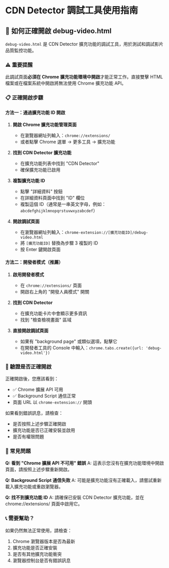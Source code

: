 # CDN Detector 調試工具使用指南

## 🎯 如何正確開啟 debug-video.html

`debug-video.html` 是 CDN Detector 擴充功能的調試工具，用於測試和調試影片品質監控功能。

### ⚠️ 重要提醒
此調試頁面**必須在 Chrome 擴充功能環境中開啟**才能正常工作。直接雙擊 HTML 檔案或在檔案系統中開啟將無法使用 Chrome 擴充功能 API。

### 📋 正確開啟步驟

#### 方法一：通過擴充功能 ID 開啟

1. **開啟 Chrome 擴充功能管理頁面**
   - 在瀏覽器網址列輸入：`chrome://extensions/`
   - 或者點擊 Chrome 選單 → 更多工具 → 擴充功能

2. **找到 CDN Detector 擴充功能**
   - 在擴充功能列表中找到 "CDN Detector"
   - 確保擴充功能已啟用

3. **複製擴充功能 ID**
   - 點擊 "詳細資料" 按鈕
   - 在詳細資料頁面中找到 "ID" 欄位
   - 複製這個 ID（通常是一串英文字母，例如：`abcdefghijklmnopqrstuvwxyzabcdef`）

4. **開啟調試頁面**
   - 在瀏覽器網址列輸入：`chrome-extension://[擴充功能ID]/debug-video.html`
   - 將 `[擴充功能ID]` 替換為步驟 3 複製的 ID
   - 按 Enter 鍵開啟頁面

#### 方法二：開發者模式（推薦）

1. **啟用開發者模式**
   - 在 `chrome://extensions/` 頁面
   - 開啟右上角的 "開發人員模式" 開關

2. **找到 CDN Detector**
   - 在擴充功能卡片中會顯示更多資訊
   - 找到 "檢查檢視畫面" 區域

3. **直接開啟調試頁面**
   - 如果有 "background page" 或類似選項，點擊它
   - 在開發者工具的 Console 中輸入：`chrome.tabs.create({url: 'debug-video.html'})`

### 🔧 驗證是否正確開啟

正確開啟後，您應該看到：
- ✅ Chrome 擴展 API 可用
- ✅ Background Script 通信正常
- 頁面 URL 以 `chrome-extension://` 開頭

如果看到錯誤訊息，請檢查：
- 是否按照上述步驟正確開啟
- 擴充功能是否已正確安裝並啟用
- 是否有權限問題

### 🐛 常見問題

**Q: 看到 "Chrome 擴展 API 不可用" 錯誤**
A: 這表示您沒有在擴充功能環境中開啟頁面，請按照上述步驟重新開啟。

**Q: Background Script 通信失敗**
A: 可能是擴充功能沒有正確載入，請嘗試重新載入擴充功能或重啟瀏覽器。

**Q: 找不到擴充功能 ID**
A: 請確保已安裝 CDN Detector 擴充功能，並在 chrome://extensions/ 頁面中啟用它。

### 📞 需要幫助？

如果仍然無法正常使用，請檢查：
1. Chrome 瀏覽器版本是否為最新
2. 擴充功能是否正確安裝
3. 是否有其他擴充功能衝突
4. 瀏覽器控制台是否有錯誤訊息 